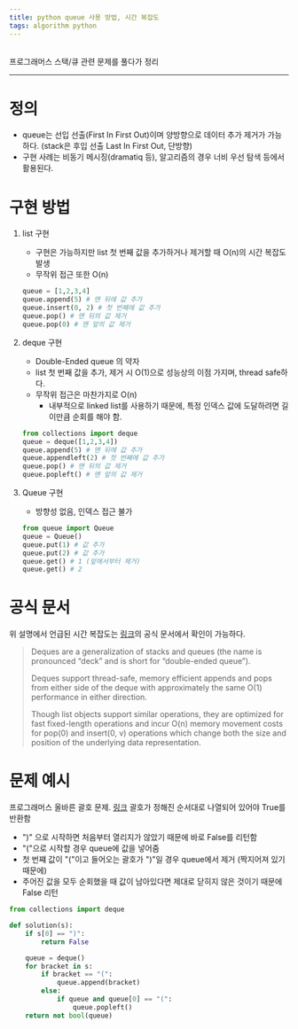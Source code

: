 ```yaml
---
title: python queue 사용 방법, 시간 복잡도
tags: algorithm python
---
```


<br/>
프로그래머스 스택/큐 관련 문제를 풀다가 정리 <br/>
<!--more-->

---

# 정의
- queue는 선입 선출(First In First Out)이며 양방향으로 데이터 추가 제거가 가능하다. (stack은 후입 선출 Last In First Out, 단방향)
- 구현 사례는 비동기 메시징(dramatiq 등), 알고리즘의 경우 너비 우선 탐색 등에서 활용된다.

# 구현 방법
1. list 구현
   - 구현은 가능하지만 list 첫 번째 값을 추가하거나 제거할 때 O(n)의 시간 복잡도 발생
   - 무작위 접근 또한 O(n)
    ```python
   queue = [1,2,3,4]
   queue.append(5) # 맨 뒤에 값 추가
   queue.insert(0, 2) # 첫 번째에 값 추가
   queue.pop() # 맨 뒤의 값 제거
   queue.pop(0) # 맨 앞의 값 제거
    ```

2. deque 구현
   - Double-Ended queue 의 약자
   - list 첫 번째 값을 추가, 제거 시 O(1)으로 성능상의 이점 가지며, thread safe하다.
   - 무작위 접근은 마찬가지로 O(n)
     - 내부적으로 linked list를 사용하기 때문에, 특정 인덱스 값에 도달하려면 길이만큼 순회를 해야 함.
    ```python
    from collections import deque
    queue = deque([1,2,3,4])
    queue.append(5) # 맨 뒤에 값 추가
    queue.appendleft(2) # 첫 번째에 값 추가
    queue.pop() # 맨 뒤의 값 제거
    queue.popleft() # 맨 앞의 값 제거
     ```

3. Queue 구현
   - 방향성 없음, 인덱스 접근 불가
    ```python
    from queue import Queue
    queue = Queue()
    queue.put(1) # 값 추가
    queue.put(2) # 값 추가
    queue.get() # 1 (앞에서부터 제거)
    queue.get() # 2
     ```
# 공식 문서
위 설명에서 언급된 시간 복잡도는 [링크]()의 공식 문서에서 확인이 가능하다.

> Deques are a generalization of stacks and queues (the name is pronounced “deck” and is short for “double-ended queue”).
>
> Deques support thread-safe, memory efficient appends and pops from either side of the deque with approximately the same O(1) performance in either direction.
>
> Though list objects support similar operations, they are optimized for fast fixed-length operations and incur O(n) memory movement costs for pop(0) and insert(0, v) operations which change both the size and position of the underlying data representation.

# 문제 예시
프로그래머스 올바른 괄호 문제. [링크](https://school.programmers.co.kr/learn/courses/30/lessons/12909) 괄호가 정해진 순서대로 나열되어 있어야 True를 반환함
- ")" 으로 시작하면 처음부터 열리지가 않았기 때문에 바로 False를 리턴함
- "("으로 시작할 경우 queue에 값을 넣어줌
- 첫 번쨰 값이 "("이고 들어오는 괄호가 ")"일 경우 queue에서 제거 (짝지어져 있기 때문에)
- 주어진 값을 모두 순회했을 때 값이 남아있다면 제대로 닫히지 않은 것이기 때문에 False 리턴

```python
from collections import deque

def solution(s):
    if s[0] == ")":
        return False

    queue = deque()
    for bracket in s:
        if bracket == "(":
            queue.append(bracket)
        else:
            if queue and queue[0] == "(":
                queue.popleft()
    return not bool(queue)
```
